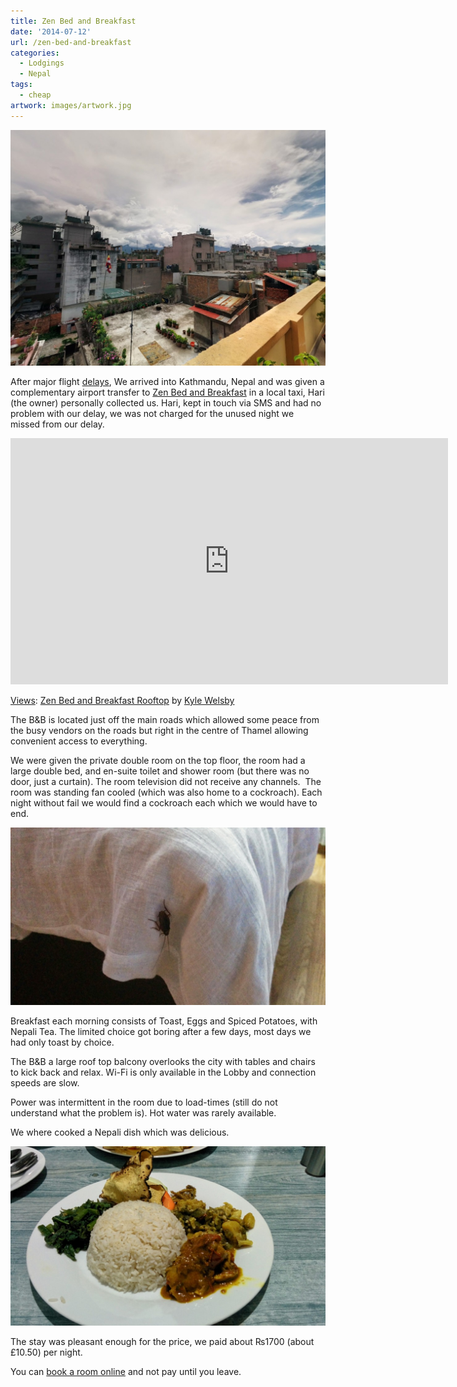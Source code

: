```yaml
---
title: Zen Bed and Breakfast
date: '2014-07-12'
url: /zen-bed-and-breakfast
categories:
  - Lodgings
  - Nepal
tags:
  - cheap
artwork: images/artwork.jpg
---
```


![](images/PANO_20140703_1425091-1024x767.jpg)

After major flight [delays](http://gonetraveling.me/2014/07/delayed/ "delayed…"), We arrived into Kathmandu, Nepal and was given a complementary airport transfer to [Zen Bed and Breakfast](http://www.agoda.com/zen-bed-and-breakfast-kathmandu/hotel/kathmandu-np.html?cid=1649959) in a local taxi, Hari (the owner) personally collected us. Hari, kept in touch via SMS and had no problem with our delay, we was not charged for the unused night we missed from our delay.

<iframe src="https://maps.google.com/maps?layer=c&amp;panoid=g_flcpvhhToAAAQfCQEiJw&amp;ie=UTF8&amp;source=embed&amp;output=svembed&amp;cbp=13%2C226.9104%2C%2C0%2C0" width="700" height="394" frameborder="0" marginwidth="0" marginheight="0" scrolling="no"></iframe>

[Views](https://www.google.com/maps/views/): [Zen Bed and Breakfast Rooftop](https://www.google.com/maps/views/view/103958417703949399427/gphoto/6041926482835752658) by [Kyle Welsby](https://www.google.com/maps/views/profile/103958417703949399427)

The B&B is located just off the main roads which allowed some peace from the busy vendors on the roads but right in the centre of Thamel allowing convenient access to everything.

We were given the private double room on the top floor, the room had a large double bed, and en-suite toilet and shower room (but there was no door, just a curtain). The room television did not receive any channels.  The room was standing fan cooled (which was also home to a cockroach). Each night without fail we would find a cockroach each which we would have to end.

![IMG_20140703_221137](images/IMG_20140703_221137.jpg)

Breakfast each morning consists of Toast, Eggs and Spiced Potatoes, with Nepali Tea. The limited choice got boring after a few days, most days we had only toast by choice.

The B&B a large roof top balcony overlooks the city with tables and chairs to kick back and relax. Wi-Fi is only available in the Lobby and connection speeds are slow.

Power was intermittent in the room due to load-times (still do not understand what the problem is). Hot water was rarely available.

We where cooked a Nepali dish which was delicious.

![](images/IMG_20140706_191251-1024x583.jpg)

The stay was pleasant enough for the price, we paid about ₨1700 (about £10.50) per night.

You can [book a room online](http://www.agoda.com/zen-bed-and-breakfast-kathmandu/hotel/kathmandu-np.html?cid=1649959) and not pay until you leave.
